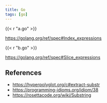 ```yaml
---
title: Go
tags: [go]
---
```


{{< r "a.go" >}}

<https://golang.org/ref/spec#Index_expressions>

{{< r "b.go" >}}

<https://golang.org/ref/spec#Slice_expressions>

## References

- <https://hyperpolyglot.org/c#extract-substr>
- <https://programming-idioms.org/idiom/38>
- <https://rosettacode.org/wiki/Substring>
